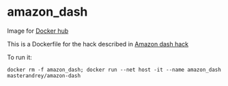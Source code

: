 # amazon_dash

Image for [Docker hub](https://hub.docker.com/r/masterandrey/amazon-dash/)

This is a Dockerfile for the hack described in [Amazon dash hack](http://masterandrey.com/posts/en/amazon_dash/)

To run it:
```
docker rm -f amazon_dash; docker run --net host -it --name amazon_dash masterandrey/amazon-dash
```
